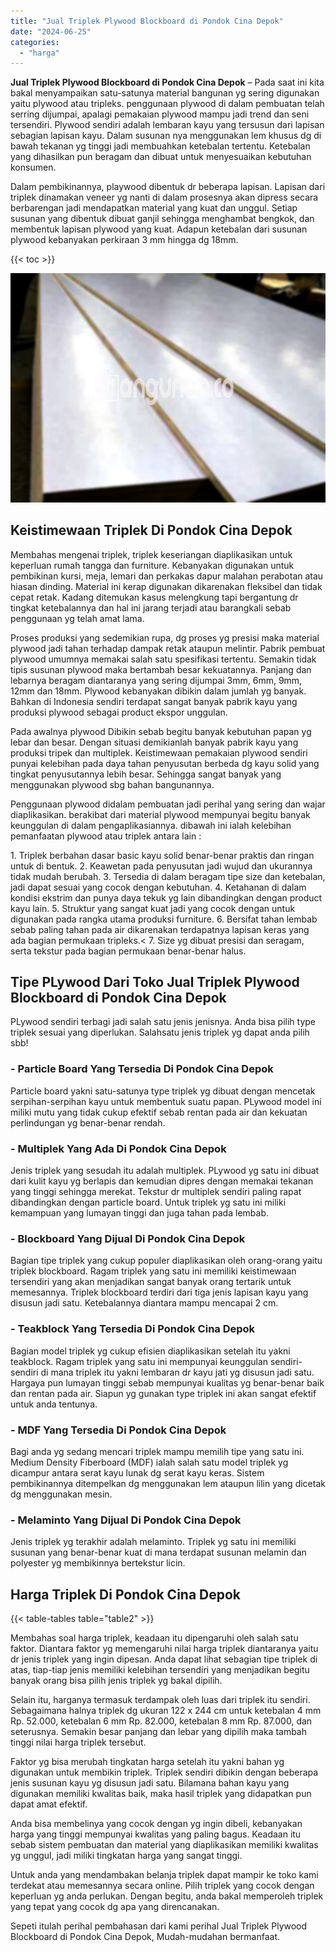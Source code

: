 ```yaml
---
title: "Jual Triplek Plywood Blockboard di Pondok Cina Depok"
date: "2024-06-25"
categories: 
  - "harga"
---
```


**Jual Triplek Plywood Blockboard di Pondok Cina Depok** – Pada saat ini kita bakal menyampaikan satu-satunya material bangunan yg sering digunakan yaitu plywood atau tripleks. penggunaan plywood di dalam pembuatan telah serring dijumpai, apalagi pemakaian plywood mampu jadi trend dan seni tersendiri. Plywood sendiri adalah lembaran kayu yang tersusun dari lapisan sebagian lapisan kayu. Dalam susunan nya menggunakan lem khusus dg di bawah tekanan yg tinggi jadi membuahkan ketebalan tertentu. Ketebalan yang dihasilkan pun beragam dan dibuat untuk menyesuaikan kebutuhan konsumen.

Dalam pembikinannya, playwood dibentuk dr beberapa lapisan. Lapisan dari triplek dinamakan veneer yg nanti di dalam prosesnya akan dipress secara berbarengan jadi mendapatkan material yang kuat dan unggul. Setiap susunan yang dibentuk dibuat ganjil sehingga menghambat bengkok, dan membentuk lapisan plywood yang kuat. Adapun ketebalan dari susunan plywood kebanyakan perkiraan 3 mm hingga dg 18mm.

{{< toc >}}

![Jual Triplek Plywood Blockboard di Pondok Cina Depok](/images/jual-triplek-murah-24.png)

## Keistimewaan Triplek Di Pondok Cina Depok

Membahas mengenai triplek, triplek keseriangan diaplikasikan untuk keperluan rumah tangga dan furniture. Kebanyakan digunakan untuk pembikinan kursi, meja, lemari dan perkakas dapur malahan perabotan atau hiasan dinding. Material ini kerap digunakan dikarenakan fleksibel dan tidak cepat retak. Kadang ditemukan kasus melengkung tapi bergantung dr tingkat ketebalannya dan hal ini jarang terjadi atau barangkali sebab penggunaan yg telah amat lama.

Proses produksi yang sedemikian rupa, dg proses yg presisi maka material plywood jadi tahan terhadap dampak retak ataupun melintir. Pabrik pembuat plywood umumnya memakai salah satu spesifikasi tertentu. Semakin tidak tipis susunan plywood maka bertambah besar kekuatannya. Panjang dan lebarnya beragam diantaranya yang sering dijumpai 3mm, 6mm, 9mm, 12mm dan 18mm. Plywood kebanyakan dibikin dalam jumlah yg banyak. Bahkan di Indonesia sendiri terdapat sangat banyak pabrik kayu yang produksi plywood sebagai product ekspor unggulan.

Pada awalnya plywood Dibikin sebab begitu banyak kebutuhan papan yg lebar dan besar. Dengan situasi demikianlah banyak pabrik kayu yang produksi tripek dan multiplek. Keistimewaan pemakaian plywood sendiri punyai kelebihan pada daya tahan penyusutan berbeda dg kayu solid yang tingkat penyusutannya lebih besar. Sehingga sangat banyak yang menggunakan plywood sbg bahan bangunannya.

Penggunaan plywood didalam pembuatan jadi perihal yang sering dan wajar diaplikasikan. berakibat dari material plywood mempunyai begitu banyak keunggulan di dalam pengaplikasiannya. dibawah ini ialah kelebihan pemanfaatan plywood atau triplek antara lain :

1\. Triplek berbahan dasar basic kayu solid benar-benar praktis dan ringan untuk di bentuk. 2. Keawetan pada penyusutan jadi wujud dan ukurannya tidak mudah berubah. 3. Tersedia di dalam beragam tipe size dan ketebalan, jadi dapat sesuai yang cocok dengan kebutuhan. 4. Ketahanan di dalam kondisi ekstrim dan punya daya tekuk yg lain dibandingkan dengan product kayu lain. 5. Struktur yang sangat kuat jadi yang cocok dengan untuk digunakan pada rangka utama produksi furniture. 6. Bersifat tahan lembab sebab paling tahan pada air dikarenakan terdapatnya lapisan keras yang ada bagian permukaan tripleks.< 7. Size yg dibuat presisi dan seragam, serta tekstur pada bagian permukaan benar-benar halus.

## Tipe PLywood Dari Toko Jual Triplek Plywood Blockboard di Pondok Cina Depok

PLywood sendiri terbagi jadi salah satu jenis jenisnya. Anda bisa pilih type triplek sesuai yang diperlukan. Salahsatu jenis triplek yg dapat anda pilih sbb!

### \- Particle Board Yang Tersedia Di Pondok Cina Depok

Particle board yakni satu-satunya type triplek yg dibuat dengan mencetak serpihan-serpihan kayu untuk membentuk suatu papan. PLywood model ini miliki mutu yang tidak cukup efektif sebab rentan pada air dan kekuatan perlindungan yg benar-benar rendah.

### \- Multiplek Yang Ada Di Pondok Cina Depok

Jenis triplek yang sesudah itu adalah multiplek. PLywood yg satu ini dibuat dari kulit kayu yg berlapis dan kemudian dipres dengan memakai tekanan yang tinggi sehingga merekat. Tekstur dr multiplek sendiri paling rapat dibandingkan dengan particle board. Untuk triplek yg satu ini miliki kemampuan yang lumayan tinggi dan juga tahan pada lembab.

### \- Blockboard Yang Dijual Di Pondok Cina Depok

Bagian tipe triplek yang cukup populer diaplikasikan oleh orang-orang yaitu triplek blockboard. Ragam triplek yang satu ini memiliki keistimewaan tersendiri yang akan menjadikan sangat banyak orang tertarik untuk memesannya. Triplek blockboard terdiri dari tiga jenis lapisan kayu yang disusun jadi satu. Ketebalannya diantara mampu mencapai 2 cm.

### \- Teakblock Yang Tersedia Di Pondok Cina Depok

Bagian model triplek yg cukup efisien diaplikasikan setelah itu yakni teakblock. Ragam triplek yang satu ini mempunyai keunggulan sendiri-sendiri di mana triplek itu yakni lembaran dr kayu jati yg disusun jadi satu. Hargaya pun lumayan tinggi sebab mempunyai kualitas yg benar-benar baik dan rentan pada air. Siapun yg gunakan type triplek ini akan sangat efektif untuk anda tentunya.

### \- MDF Yang Tersedia Di Pondok Cina Depok

Bagi anda yg sedang mencari triplek mampu memilih tipe yang satu ini. Medium Density Fiberboard (MDF) ialah salah satu model triplek yg dicampur antara serat kayu lunak dg serat kayu keras. Sistem pembikinannya ditempelkan dg menggunakan lem ataupun lilin yang dicetak dg menggunakan mesin.

### \- Melaminto Yang Dijual Di Pondok Cina Depok

Jenis triplek yg terakhir adalah melaminto. Triplek yg satu ini memiliki susunan yang benar-benar kuat di mana terdapat susunan melamin dan polyester yg membikinnya bertekstur licin.

## Harga Triplek Di Pondok Cina Depok

{{< table-tables table="table2" >}}

Membahas soal harga triplek, keadaan itu dipengaruhi oleh salah satu faktor. Diantara faktor yg memengaruhi nilai harga triplek diantaranya yaitu dr jenis triplek yang ingin dipesan. Anda dapat lihat sebagian tipe triplek di atas, tiap-tiap jenis memiliki kelebihan tersendiri yang menjadikan begitu banyak orang bisa pilih jenis triplek yg bakal dipilih.

Selain itu, harganya termasuk terdampak oleh luas dari triplek itu sendiri. Sebagaimana halnya triplek dg ukuran 122 x 244 cm untuk ketebalan 4 mm Rp. 52.000, ketebalan 6 mm Rp. 82.000, ketebalan 8 mm Rp. 87.000, dan seterusnya. Semakin besar panjang dan lebar yang dipilih maka tambah tinggi nilai harga triplek tersebut.

Faktor yg bisa merubah tingkatan harga setelah itu yakni bahan yg digunakan untuk membikin triplek. Triplek sendiri dibikin dengan beberapa jenis susunan kayu yg disusun jadi satu. Bilamana bahan kayu yang digunakan memiliki kwalitas baik, maka hasil triplek yang didapatkan pun dapat amat efektif.

Anda bisa membelinya yang cocok dengan yg ingin dibeli, kebanyakan harga yang tinggi mempunyai kwalitas yang paling bagus. Keadaan itu sebab sistem pembuatan dan material yang diaplikasikan memiliki kwalitas yg unggul, jadi miliki tingkatan harga yang sangat tinggi.

Untuk anda yang mendambakan belanja triplek dapat mampir ke toko kami terdekat atau memesannya secara online. Pilih triplek yang cocok dengan keperluan yg anda perlukan. Dengan begitu, anda bakal memperoleh triplek yang tepat yang cocok dg apa yang direncanakan.

Sepeti itulah perihal pembahasan dari kami perihal Jual Triplek Plywood Blockboard di Pondok Cina Depok, Mudah-mudahan bermanfaat.
